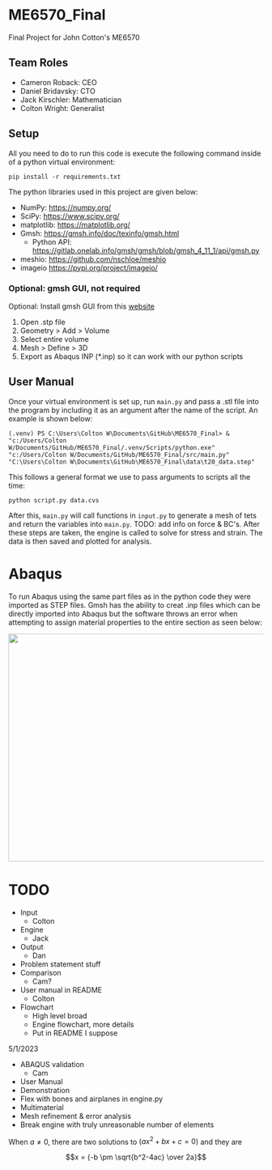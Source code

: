 # ME6570_Final
Final Project for John Cotton's ME6570

## Team Roles

- Cameron Roback: CEO
- Daniel Bridavsky: CTO
- Jack Kirschler: Mathematician
- Colton Wright: Generalist

## Setup

All you need to do to run this code is execute the following command inside of a python virtual environment:

    pip install -r requirements.txt

The python libraries used in this project are given below:

- NumPy: https://numpy.org/
- SciPy: https://www.scipy.org/
- matplotlib: https://matplotlib.org/
- Gmsh: https://gmsh.info/doc/texinfo/gmsh.html
    - Python API: https://gitlab.onelab.info/gmsh/gmsh/blob/gmsh_4_11_1/api/gmsh.py
- meshio: https://github.com/nschloe/meshio
- imageio https://pypi.org/project/imageio/

### Optional: gmsh GUI, not required

Optional: Install gmsh GUI from this [website](https://gmsh.info/#Download)

1. Open .stp file
2. Geometry > Add > Volume
3. Select entire volume
4. Mesh > Define > 3D
5. Export as Abaqus INP (*.inp) so it can work with our python scripts

## User Manual

Once your virtual environment is set up, run `main.py` and pass a .stl file into the program by including it as an argument after the name of the script. An example is shown below:

    (.venv) PS C:\Users\Colton W\Documents\GitHub\ME6570_Final> & "c:/Users/Colton W/Documents/GitHub/ME6570_Final/.venv/Scripts/python.exe" "c:/Users/Colton W/Documents/GitHub/ME6570_Final/src/main.py" "C:\Users\Colton W\Documents\GitHub\ME6570_Final\data\t20_data.step"

This follows a general format we use to pass arguments to scripts all the time:

    python script.py data.cvs

After this, `main.py` will call functions in `input.py` to generate a mesh of tets and return the variables into `main.py`. TODO: add info on force & BC's. After these steps are taken, the engine is called to solve for stress and strain. The data is then saved and plotted for analysis.

# Abaqus

To run Abaqus using the same part files as in the python code they were imported as STEP files. Gmsh has the ability to creat .inp files which can be directly imported into Abaqus but the software throws an error when attempting to assign material properties to the entire section as seen below:

<!-- ![alt text](https://github.com/ColtonWright51/ME6570_Final/blob/487d2de24c1645b34c6908301b5eab5665bff01f/images/AbaqusPics/MaterialError.png) -->
<img src="https://github.com/ColtonWright51/ME6570_Final/blob/487d2de24c1645b34c6908301b5eab5665bff01f/images/AbaqusPics/MaterialError.png" width="750" height="450">

# TODO

- Input
    - Colton
- Engine
    - Jack
- Output
    - Dan
- Problem statement stuff
- Comparison
    - Cam?
- User manual in README
    - Colton
- Flowchart
    - High level broad
    - Engine flowchart, more details
    - Put in README I suppose

5/1/2023

- ABAQUS validation
    - Cam
- User Manual
- Demonstration
- Flex with bones and airplanes in engine.py
- Multimaterial
- Mesh refinement & error analysis
- Break engine with truly unreasonable number of elements



When $a \ne 0$, there are two solutions to $(ax^2 + bx + c = 0)$ and they are 

$$x = {-b \pm \sqrt{b^2-4ac} \over 2a}$$